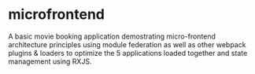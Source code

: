 # microfrontend

A basic movie booking application demostrating micro-frontend architecture principles using module federation as well as other webpack plugins & loaders to optimize the 5 applications loaded together and state management using RXJS.
